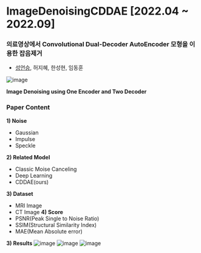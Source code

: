 # ImageDenoisingCDDAE [2022.04 ~ 2022.09]

### **의료영상에서 Convolutional Dual-Decoder AutoEncoder 모형을 이용한 잡음제거**
- [성언승](https://github.com/EonSeungSeong), 허지혜, 한성현, 임동훈<br>


![image](https://user-images.githubusercontent.com/64202709/198553224-6cbfa44a-0625-4a79-8f1b-8e3cca1a5304.png)

**Image Denoising using One Encoder and Two Decoder**

### **Paper Content**
**1) Noise**
- Gaussian
- Impulse
- Speckle

**2) Related Model**
- Classic Moise Canceling 
- Deep Learning
- CDDAE(ours)

**3) Dataset**
- MRI Image
- CT Image 
**4) Score**
- PSNR(Peak Single to Noise Ratio)
- SSIM(Structural Similarity Index)
- MAE(Mean Absolute error)

**3) Results**
![image](https://user-images.githubusercontent.com/64202709/198551975-417f7eef-cc94-48d1-86c3-3f859f454c18.png)
![image](https://user-images.githubusercontent.com/64202709/198551991-b547e844-35f4-475f-9d04-34d502bc72e9.png)
![image](https://user-images.githubusercontent.com/64202709/198552005-a4095dc6-bdd4-49f6-bd6e-6036ce81d079.png)


